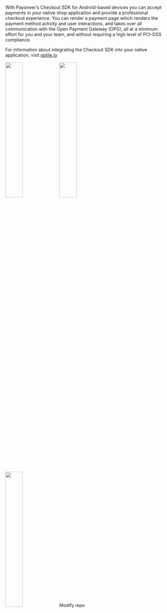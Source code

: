 With Payoneer’s Checkout SDK for Android-based devices you can accept payments in your native shop application and provide a professional checkout experience. You can render a payment page which renders the payment method activity and user interactions, and takes over all communication with the Open Payment Gateway (OPG), all at a minimum effort for you and your team, and without requiring a high level of PCI-DSS compliance.

For information about integrating the Checkout SDK into your native application, visit [optile.io](https://www.optile.io/sdks)

<img src="docs/payment_methods.png" width="33%"/> <img src="docs/card.png" width="33%"/> <img src="docs/sepa.png" width="33%"/>
Modify repo